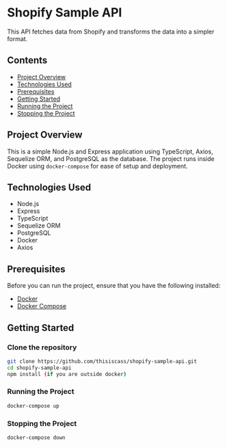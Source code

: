 # Shopify Sample API

This API fetches data from Shopify and transforms the data into a simpler format.

## Contents
- [Project Overview](#project-overview)
- [Technologies Used](#technologies-used)
- [Prerequisites](#prerequisites)
- [Getting Started](#getting-started)
- [Running the Project](#running-the-project)
- [Stopping the Project](#stopping-the-project)

## Project Overview

This is a simple Node.js and Express application using TypeScript, Axios, Sequelize ORM, and PostgreSQL as the database. The project runs inside Docker using `docker-compose` for ease of setup and deployment.

## Technologies Used
- Node.js
- Express
- TypeScript
- Sequelize ORM
- PostgreSQL
- Docker
- Axios

## Prerequisites
Before you can run the project, ensure that you have the following installed:
- [Docker](https://docs.docker.com/get-docker/)
- [Docker Compose](https://docs.docker.com/compose/install/)

## Getting Started

### Clone the repository
```bash
git clone https://github.com/thisiscass/shopify-sample-api.git
cd shopify-sample-api
npm install (if you are outside docker)
```

### Running the Project
```bash
docker-compose up
```

### Stopping the Project
```bash
docker-compose down
```
